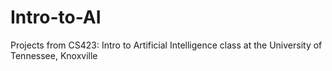 # Intro-to-AI
Projects from CS423: Intro to Artificial Intelligence class at the University of Tennessee, Knoxville
